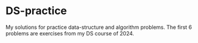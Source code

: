 # DS-practice
My solutions for practice data-structure and algorithm problems. The first 6 problems are exercises from my DS course of 2024.
